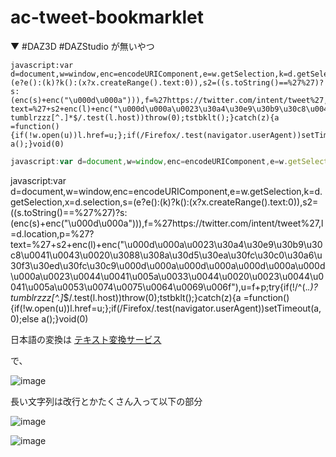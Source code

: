 # ac-tweet-bookmarklet

▼ #DAZ3D #DAZStudio が無いやつ
```
javascript:var d=document,w=window,enc=encodeURIComponent,e=w.getSelection,k=d.getSelection,x=d.selection,s=(e?e():(k)?k():(x?x.createRange().text:0)),s2=((s.toString()==%27%27)?s:(enc(s)+enc("\u000d\u000a"))),f=%27https://twitter.com/intent/tweet%27,l=d.location,p=%27?text=%27+s2+enc(l)+enc("\u000d\u000a\u0023\u30a4\u30e9\u30b9\u30c8\u0041\u0043\u0020\u3088\u308a\u30d5\u30ea\u30fc\u30c0\u30a6\u30f3\u30ed\u30fc\u30c9\u000d\u000a\u000d\u000a\u000d\u000a\u000d\u000a"),u=f+p;try{if(!/^(.*.)?tumblrzzz[^.]*$/.test(l.host))throw(0);tstbklt();}catch(z){a =function(){if(!w.open(u))l.href=u;};if(/Firefox/.test(navigator.userAgent))setTimeout(a,0);else a();}void(0)
```

```javascript
javascript:var d=document,w=window,enc=encodeURIComponent,e=w.getSelection,k=d.getSelection,x=d.selection,s=(e?e():(k)?k():(x?x.createRange().text:0)),s2=((s.toString()==%27%27)?s:(enc(s)+enc("\u000d\u000a"))),f=%27https://twitter.com/intent/tweet%27,l=d.location,p=%27?text=%27+s2+enc(l)+enc("\u000d\u000a\u0023\u30a4\u30e9\u30b9\u30c8\u0041\u0043\u0020\u3088\u308a\u30d5\u30ea\u30fc\u30c0\u30a6\u30f3\u30ed\u30fc\u30c9\u000d\u000a\u000d\u000a\u000d\u000a\u000d\u000a\u0023\u0044\u0041\u005a\u0033\u0044\u0020\u0023\u0044\u0041\u005a\u0053\u0074\u0075\u0064\u0069\u006f"),u=f+p;try{if(!/^(.*.)?tumblrzzz[^.]*$/.test(l.host))throw(0);tstbklt();}catch(z){a =function(){if(!w.open(u))l.href=u;};if(/Firefox/.test(navigator.userAgent))setTimeout(a,0);else a();}void(0)
```

javascript:var d=document,w=window,enc=encodeURIComponent,e=w.getSelection,k=d.getSelection,x=d.selection,s=(e?e():(k)?k():(x?x.createRange().text:0)),s2=((s.toString()==%27%27)?s:(enc(s)+enc("\u000d\u000a"))),f=%27https://twitter.com/intent/tweet%27,l=d.location,p=%27?text=%27+s2+enc(l)+enc("\u000d\u000a\u0023\u30a4\u30e9\u30b9\u30c8\u0041\u0043\u0020\u3088\u308a\u30d5\u30ea\u30fc\u30c0\u30a6\u30f3\u30ed\u30fc\u30c9\u000d\u000a\u000d\u000a\u000d\u000a\u000d\u000a\u0023\u0044\u0041\u005a\u0033\u0044\u0020\u0023\u0044\u0041\u005a\u0053\u0074\u0075\u0064\u0069\u006f"),u=f+p;try{if(!/^(.*.)?tumblrzzz[^.]*$/.test(l.host))throw(0);tstbklt();}catch(z){a =function(){if(!w.open(u))l.href=u;};if(/Firefox/.test(navigator.userAgent))setTimeout(a,0);else a();}void(0)

日本語の変換は [テキスト変換サービス](https://winofsql.jp/php/cnvtext/frame.htm)

で、

![image](https://user-images.githubusercontent.com/1501327/159191596-4449e7f6-bd57-4613-87fc-fdcc8647c592.png)

長い文字列は改行とかたくさん入って以下の部分

![image](https://user-images.githubusercontent.com/1501327/159191683-ceb96d2b-53ea-44b5-b0e0-dd1576333652.png)

![image](https://user-images.githubusercontent.com/1501327/159191701-0c8a7fa9-2ce5-456f-8a9d-e85771cf2bd8.png)
